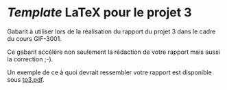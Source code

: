 # *Template* LaTeX pour le projet 3

Gabarit à utiliser lors de la réalisation du rapport du projet 3 dans le cadre du cours
GIF-3001.

Ce gabarit accélère non seulement la rédaction de votre rapport mais aussi la correction ;-).

Un exemple de ce à quoi devrait ressembler votre rapport est disponible sous [tp3.pdf](./tp3.pdf).
